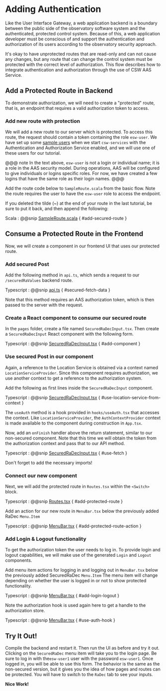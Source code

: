 # Adding Authentication

Like the User Interface Gateway, a web application backend is a boundary between the public side of the observatory software system and the authenticated, protected
control system. Because of this, a web application developer must be conscious of and support the authentication and authorization
of its users according to the observatory security approach.  

It's okay to have unprotected routes that are read-only and can not cause any changes, but any route that 
can change the control system must be protected with the correct level of authorization. This flow describes how to
integrate authentication and authorization through the use of CSW AAS Service.

## Add a Protected Route in Backend
To demonstrate authorization, we will need to create a "protected" route, that is, an endpoint that requires a
valid authorization token to access.

### Add new route with protection

We will add a new route to our server which is protected. To access this route, the request should 
contain a token containing the role `esw-user`.  We have set up some 
[sample users](https://tmtsoftware.github.io/csw/apps/cswservices.html#predefined-users-) when we start 
`csw-services` with the Authentication and Authorization Service enabled, and we will use one of these users for our
tutorial.

@@@ note
In the text above, `esw-user` is not a login or individual name; it is a role in the AAS security model. During operations, AAS will be
configured to give individuals or logins specific roles. For now, we have created a few logins that have the same role
as their login names.
@@@

Add the route code below to `SampleRoute.scala` from the basic flow.  Note the route requires the user to have the `esw-user` role to
access the endpoint.

If you deleted the tilde (~) at the end of your route in the last tutorial, be sure to put it back,
and then append the following:

Scala
: @@snip [SampleRoute.scala](../../../../backend/src/main/scala/org/tmt/sample/http/SampleRoute.scala) { #add-secured-route }

## Consume a Protected Route in the Frontend
Now, we will create a component in our frontend UI that uses our protected route.

### Add secured Post

Add the following method in `api.ts`, which sends a request to our `/securedRaValues` backend route.

Typescript
: @@snip [api.ts](../../../../frontend/src/utils/api.ts) { #secured-fetch-data }

Note that this method requires an AAS authorization token, which is then passed to the server with the request.

### Create a React component to consume our secured route

In the `pages` folder, create a file named `SecuredRaDecInput.tsx`.  Then create a `SecuredRaDecInput` React component
with the following form.

Typescript
: @@snip [SecuredRaDecInput.tsx](../../../../frontend/src/components/pages/SecuredRaDecInput.tsx) { #add-component }

### Use secured Post in our component

Again, a reference to the Location Service is obtained via a context named `LocationServiceProvider`.
Since this component requires authorization, we use another context to get a reference to the authorization system.

Add the following as first lines inside the `SecuredRaDecInput` component.

Typescript
: @@snip [SecuredRaDecInput.tsx](../../../../frontend/src/components/pages/SecuredRaDecInput.tsx) { #use-location-service-from-context }

The `useAuth` method is a hook provided in `hooks/useAuth.tsx` that accesses the context.  Like `LocationServiceProvider`,
the `AuthContextProvider` context is made available to the component during construction in `App.tsx`.

Now, add an `onFinish` handler above the return statement, similar to our non-secured component.  Note that this time we will obtain the token from the 
authorization context and pass that to our API method.

Typescript
: @@snip [SecuredRaDecInput.tsx](../../../../frontend/src/components/pages/SecuredRaDecInput.tsx) { #use-fetch }

Don't forget to add the necessary imports!

### Connect our new component

Next, we will add the protected route in `Routes.tsx` within the `<Switch>` block.

Typescript
: @@snip [Routes.tsx](../../../../frontend/src/routes/Routes.tsx) { #add-protected-route }

Add an action for our new route in `MenuBar.tsx` below the previously added RaDec `Menu.Item`

Typescript
: @@snip [MenuBar.tsx](../../../../frontend/src/components/menu/MenuBar.tsx) { #add-protected-route-action }

### Add Login & Logout functionality

To get the authorization token the user needs to log in. To provide login and logout capabilities, we will make 
use of the generated `Login` and `Logout` components.

Add menu item actions for logging in and logging out in `MenuBar.tsx` below the previously added SecuredRaDec `Menu.Item`
The menu item will change depending on whether the user is logged in or not to show protected functionality.

Typescript
: @@snip [MenuBar.tsx](../../../../frontend/src/components/menu/MenuBar.tsx) { #add-login-logout }

Note the authorization hook is used again here to get a handle to the authorization store.

Typescript
: @@snip [MenuBar.tsx](../../../../frontend/src/components/menu/MenuBar.tsx) { #use-auth-hook }

## Try It Out!

Compile the backend and restart it.  Then run the UI as before and try it out.  Clicking on the `SecuredRaDec` menu
item will take you to the login page. Be sure to log in with the`esw-user1` user with the password `esw-user1`.  Once
logged in, you will be able to use this form.  The behavior is the same as the non-secured version, but it gives you 
the idea of how pages and routes can be protected.  You will have to switch to the `RaDec` tab to see your inputs.

**Nice Work!**